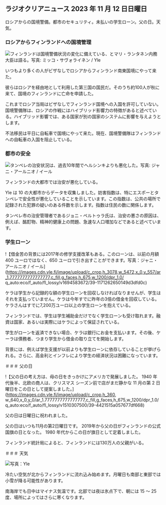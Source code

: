 ## ラジオクリアニュース 2023 年 11 月 12 日日曜日

ロシアからの国境警備。都市のセキュリティ。未払いの学生ローン。父の日。天気。

### ロシアからフィンランドへの国境管理

![フィンランドは国境警備状況の変化に備えている、とマリ・ランタネン内務大臣は語る。写真: ミッコ・サヴォライネン / Yle](https://images.cdn.yle.fi/image/upload/c_crop,h_2720,w_4836,x_0,y_450/ar_1.7777777777777777,c_fill,g_faces,h_675,w_1200/dpr_1.0/q_auto:eco/f_auto/fl_lossy/v1695988171/39-11790926516b884859ee)

いつもより多くの人がビザなしでロシアからフィンランド南東国境にやって来た。

彼らはロシアを経由地として利用した第三国の国民だ。そのうち約100人が秋に来て、国境のフィンランドに亡命を申請した。

これまでロシア当局はビザなしでフィンランド国境への入国を許可していない。国境警備隊は、ロシアの作戦にはハイブリッド影響力の特徴があると述べている。ハイブリッド影響では、ある国家が別の国家のシステムに影響を与えようとします。

不法移民は平日に自転車で国境にやって来た。現在、国境警備隊はフィンランドへの自転車の入国を阻止している。

### 都市の安全

![タンペレの治安状況は、過去10年間でヘルシンキよりも悪化した。写真: ジャニ・アールニオ / イール](https://images.cdn.yle.fi/image/upload/c_crop,h_2687,w_4777,x_1,y_258/ar_1.7777777777777777,c_fill,g_faces,h_675,w_1200/dpr_1.0/q_auto:eco/f_auto/fl_lossy/v1699517677/39-1197321654a95de6dbe7)

フィンランドの大都市では治安が悪化している。

Yle は 10 の大都市からデータを収集しました。妨害指数は、特にエスポーとタンペレで安全性が悪化していることを示しています。この指数は、公共の場所で記録された犯罪の疑いのある件数を示します。指数は住民の数に関係します。

タンペレ市の治安管理者であるジョニ・ペルトゥラ氏は、治安の悪さの原因は、例えば、酩酊物、精神的健康上の問題、急速な人口増加などであると述べています。

### 学生ローン

!【借金苦の背景には2017年の修学支援改革もある。このローンは、以前の月額 400 ユーロではなく、650 ユーロで引き出すことができます。写真：ジャニ・アールニオ / イール](https://images.cdn.yle.fi/image/upload/c_crop,h_3078,w_5472,x_0,y_557/ar_1.7777777777777777,c_fill,g_faces,h_675,w_1200/dpr_1.0/ q_auto:eco/f_auto/fl_lossy/v1694583672/39-1171262650149d3dfd0c)

ケラは学生から記録的な額の学生ローンを回収しなければなりませんが、学生はそれを支払っていません。ケラは今年すでに昨年の3倍の借金を回収している。ケラさんはすでに7,200万ユーロ以上の学生ローンを抱えている。

フィンランドでは、学生は学生補助金だけでなく学生ローンも受け取れます。融資は国家、あるいは実際にはケラによって保証されている。

学生がローンを返済できない場合、ケラは銀行にお金を支払います。その後、ケーラは債務者、つまり学生から借金の取り立てを開始します。

背景には、例えば学生支援が以前よりも学生ローンに依存していることが挙げられる。さらに、高金利とインフレにより学生の経済状況は困難になっています。

＃＃＃ 父の日

!【父の日の考え方は、母の日をきっかけにアメリカで発展しました。 1940 年代後半、北欧の商人は、クリスマス シーズン前で店がまだ静かな 11 月の第 2 日曜日をこの日として提案しました。](https://images.cdn.yle.fi/image/upload/c_crop,h_360, w_640,x_0,y_0/ar_1.7777777777777777,c_fill,g_faces,h_675,w_1200/dpr_1.0/q_auto:eco/f_auto/fl_lossy/v1510307500/39-4421515a057677df668)

父の日は日曜日に祝われました。

父の日はいつも11月の第2日曜日です。 2019年から父の日がフィンランドの公式国旗の日となった。 1980 年代からこの日が旗日として定着しました。

フィンランド統計局によると、フィンランドには130万人の父親がいる。

＃＃＃ 天気

![写真：Yle](https://images.cdn.yle.fi/image/upload/c_crop,h_1080,w_1919,x_0,y_0/ar_1.7777777777777777,c_fill,g_faces,h_675,w_1200/dpr_1.0/q_auto:eco/f_auto/fl_lossy/v1699803736/39-11995176550f22164d93)

冷たい空気が北からフィンランドに流れ込み始めます。月曜日も南部と東部では小雪が降る可能性があります。

南海岸でも日中はマイナス気温です。北部では夜は氷点下で、朝には 15 ～ 25 度、場所によってはさらに寒くなります。